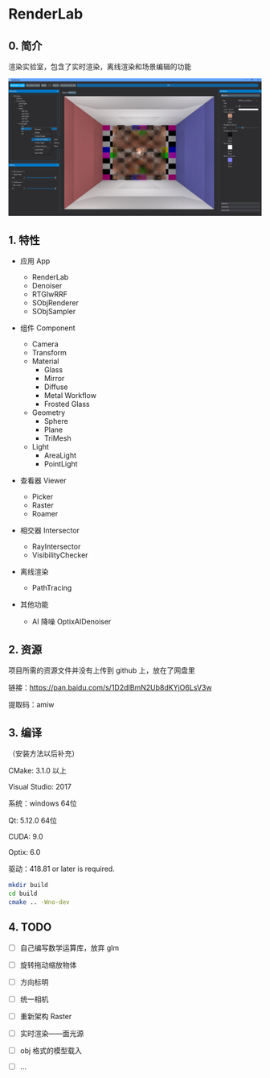 # RenderLab

## 0. 简介

渲染实验室，包含了实时渲染，离线渲染和场景编辑的功能

![engine](https://raw.githubusercontent.com/Ubpa/ImgBed/master/RenderLab/000.jpg)

## 1. 特性

- 应用 App
  - RenderLab
  - Denoiser
  - RTGIwRRF
  - SObjRenderer
  - SObjSampler

- 组件 Component
  - Camera
  - Transform
  - Material
    - Glass
    - Mirror
    - Diffuse
    - Metal Workflow
    - Frosted Glass
  - Geometry
    - Sphere
    - Plane
    - TriMesh
  - Light
    - AreaLight
    - PointLight
- 查看器 Viewer
  - Picker
  - Raster
  - Roamer
- 相交器 Intersector
  - RayIntersector
  - VisibilityChecker
- 离线渲染
  - PathTracing
- 其他功能
  - AI 降噪 OptixAIDenoiser

## 2. 资源

项目所需的资源文件并没有上传到 github 上，放在了网盘里

链接：https://pan.baidu.com/s/1D2dIBmN2Ub8dKYjO6LsV3w 

提取码：amiw 

## 3. 编译

（安装方法以后补充）

CMake: 3.1.0 以上

Visual Studio: 2017

系统：windows 64位

Qt: 5.12.0 64位

CUDA: 9.0

Optix: 6.0

驱动：418.81 or later is required.

```bash
mkdir build
cd build
cmake .. -Wno-dev
```

## 4. TODO

- [ ] 自己编写数学运算库，放弃 glm
- [ ] 旋转拖动缩放物体
- [ ] 方向标明
- [ ] 统一相机
- [ ] 重新架构 Raster
- [ ] 实时渲染——面光源
- [ ] obj 格式的模型载入
- [ ] ...


